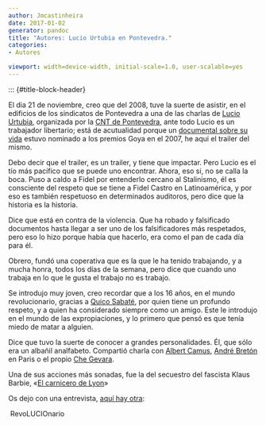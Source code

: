 ```yaml
---
author: Jmcastinheira
date: 2017-01-02
generator: pandoc
title: "Autores: Lucio Urtubia en Pontevedra."
categories:
- Autores

viewport: width=device-width, initial-scale=1.0, user-scalable=yes
---
```


::: {#title-block-header}

El dia 21 de noviembre, creo que del 2008, tuve la suerte de asistir, en
el edificios de los sindicatos de Pontevedra a una de las charlas de
[Lucio Urtubia](http://es.wikipedia.org/wiki/Lucio_Urtubia), organizada
por la [CNT de Pontevedra](http://www.cntgaliza.org/?q=pontevedra), ante
todo Lucio es un trabajador libertario; está de acutualidad porque un
[documental sobre su vida](http://www.lucio.com.es/) estuvo nominado a
los premios Goya en el 2007, he aqui el trailer del mismo.

Debo decir que el trailer, es un trailer, y tiene que impactar. Pero
Lucio es el tío más pacífico que se puede uno encontrar. Ahora, eso si,
no se calla la boca. Puso a caldo a Fidel por entenderlo cercano al
Stalinismo, él es consciente del respeto que se tiene a Fidel Castro en
Latinoamérica, y por eso es también respetuoso en determinados
auditoros, pero dice que la historia es la historia.

Dice que está en contra de la violencia. Que ha robado y falsificado
documentos hasta llegar a ser uno de los falsificadores más respetados,
pero eso lo hizo porque había que hacerlo, era como el pan de cada día
para él.

Obrero, fundó una coperativa que es la que le ha tenido trabajando, y a
mucha honra, todos los días de la semana, pero dice que cuando uno
trabaja en lo que le gusta el trabajo no es trabajo.

Se introdujo muy joven, creo recordar que a los 16 años, en el mundo
revolucionario, gracias a [Quico
Sabaté](http://es.wikipedia.org/wiki/Francesc_Sabat%C3%A9), por quien
tiene un profundo respeto, y a quien ha considerado siempre como un
amigo. Este le introdujo en el mundo de las expropiaciones, y lo primero
que pensó es que tenía miedo de matar a alguien.

Dice que tuvo la suerte de conocer a grandes personalidades. Él, que
sólo era un albañil analfabeto. Compartió charla con [Albert
Camus](http://es.wikipedia.org/wiki/Albert_Camus), [André
Bretón](http://es.wikipedia.org/wiki/Andr%C3%A9_Breton) en Paris o el
propio [Che Gevara](http://es.wikipedia.org/wiki/Ernesto_Guevara).

Una de sus acciones más sonadas, fue la del secuestro del fascista Klaus
Barbie, «[El carnicero de
Lyon](http://es.wikipedia.org/wiki/Klaus_Barbie)»

Os dejo con una entrevista, [aquí hay
otra](https://vimeo.com/126825716):

 RevoLUCIOnario
